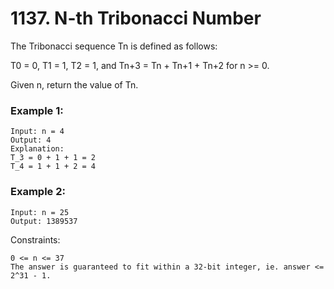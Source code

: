 # 1137. N-th Tribonacci Number


The Tribonacci sequence Tn is defined as follows: 

T0 = 0, T1 = 1, T2 = 1, and Tn+3 = Tn + Tn+1 + Tn+2 for n >= 0.

Given n, return the value of Tn.
 

### Example 1:
```
Input: n = 4
Output: 4
Explanation:
T_3 = 0 + 1 + 1 = 2
T_4 = 1 + 1 + 2 = 4
```

### Example 2:
```
Input: n = 25
Output: 1389537
 ```

Constraints:
```
0 <= n <= 37
The answer is guaranteed to fit within a 32-bit integer, ie. answer <= 2^31 - 1.
```